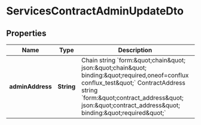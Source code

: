 

# ServicesContractAdminUpdateDto


## Properties

| Name | Type | Description | Notes |
|------------ | ------------- | ------------- | -------------|
|**adminAddress** | **String** | Chain           string &#x60;form:\&quot;chain\&quot; json:\&quot;chain\&quot; binding:\&quot;required,oneof&#x3D;conflux conflux_test\&quot;&#x60; ContractAddress string &#x60;form:\&quot;contract_address\&quot; json:\&quot;contract_address\&quot; binding:\&quot;required\&quot;&#x60; |  |



